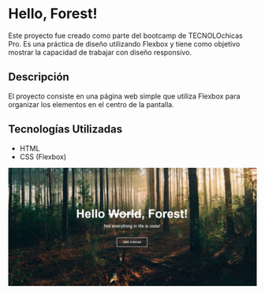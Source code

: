 # Hello, Forest!

Este proyecto fue creado como parte del bootcamp de TECNOLOchicas Pro. Es una práctica de diseño utilizando Flexbox y tiene como objetivo mostrar la capacidad de trabajar con diseño responsivo.

## Descripción

El proyecto consiste en una página web simple que utiliza Flexbox para organizar los elementos en el centro de la pantalla. 

## Tecnologías Utilizadas

- HTML
- CSS (Flexbox)

![](hello-forest.jpg)

